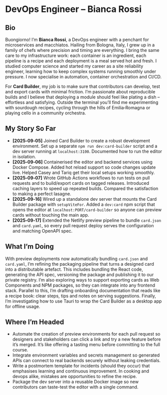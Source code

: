 # DevOps Engineer – Bianca Rossi

## Bio

Buongiorno!  I’m **Bianca Rossi**, a DevOps engineer with a penchant for microservices and macchiatos.  Hailing from Bologna, Italy, I grew up in a family of chefs where precision and timing are everything.  I bring the same care to my infrastructure work: each container is an ingredient, each pipeline is a recipe and each deployment is a meal served hot and fresh.  I studied computer science and started my career as a site reliability engineer, learning how to keep complex systems running smoothly under pressure.  I now specialise in automation, container orchestration and CI/CD.

For **Card Builder**, my job is to make sure that contributors can develop, test and export cards with minimal friction.  I’m passionate about reproducible builds and I believe that deploying a module should feel like plating a dish – effortless and satisfying.  Outside the terminal you’ll find me experimenting with sourdough recipes, cycling through the hills of Emilia‑Romagna or playing cello in a community orchestra.

## My Story So Far

- **[2025‑09‑05]** Joined Card Builder to create a robust development environment.  Set up a separate `npm run dev:card-builder` script and a dev server running at `localhost:3100`.  Documented how to run the editor in isolation.
- **[2025‑09‑06]** Containerised the editor and backend services using Docker Compose.  Added hot reload support so code changes update live.  Helped Casey and Tariq get their local setups working smoothly.
- **[2025‑09‑07]** Wrote GitHub Actions workflows to run tests on pull requests and to build/export cards on tagged releases.  Introduced caching layers to speed up repeated builds.  Compared the satisfaction to making a perfect lasagne.
- **[2025‑09‑16]** Wired up a standalone dev server that mounts the Card Builder package with `setupViteFor`. Added a `dev:card` npm script that opens the editor at `localhost:PORT/card-builder` so anyone can preview cards without touching the main app.
- **[2025‑09‑17]** Extended the Netlify preview pipeline to bundle `card.json` and `card.yaml`, so every pull request deploy serves the configuration and matching OpenAPI spec.

## What I’m Doing

With preview deployments now automatically bundling `card.json` and `card.yaml`, I’m refining the packaging pipeline that turns a designed card into a distributable artefact. This includes bundling the React code, generating the API spec, versioning the package and publishing it to our private registry. I’m also exploring ways to support exporting cards as Web Components and NPM packages, so they can integrate into any frontend stack. Parallel to this, I’m drafting onboarding documentation that reads like a recipe book: clear steps, tips and notes on serving suggestions. Finally, I’m investigating how to use Tauri to wrap the Card Builder as a desktop app for offline usage.

## Where I’m Headed

- Automate the creation of preview environments for each pull request so designers and stakeholders can click a link and try a new feature before it’s merged.  It’s like offering a tasting menu before committing to the full course.
- Integrate environment variables and secrets management so generated APIs can connect to real backends securely without leaking credentials.
- Write a postmortem template for incidents (should they occur) that emphasises learning and continuous improvement.  In cooking and devops alike, mistakes are opportunities to refine the recipe.
- Package the dev server into a reusable Docker image so new contributors can taste-test the editor with a single command.
